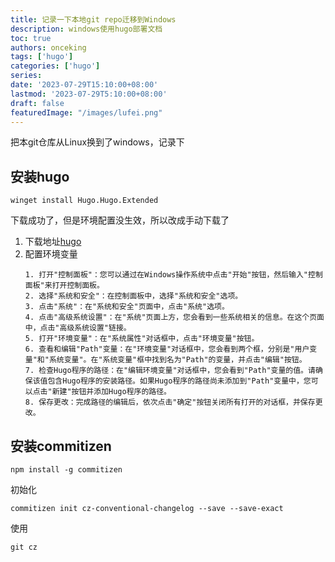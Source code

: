 ```yaml
---
title: 记录一下本地git repo迁移到Windows
description: windows使用hugo部署文档
toc: true
authors: onceking
tags: ['hugo']
categories: ['hugo']
series:
date: '2023-07-29T15:10:00+08:00'
lastmod: '2023-07-29T5:10:00+08:00'
draft: false
featuredImage: "/images/lufei.png"
---
```


把本git仓库从Linux换到了windows，记录下

## 安装hugo
```shell
winget install Hugo.Hugo.Extended
```

下载成功了，但是环境配置没生效，所以改成手动下载了
1. 下载地址[hugo](https://objects.githubusercontent.com/github-production-release-asset-2e65be/11180687/6bbca91a-9517-4005-b6ab-dc6ae39d4cea?X-Amz-Algorithm=AWS4-HMAC-SHA256&X-Amz-Credential=AKIAIWNJYAX4CSVEH53A%2F20230729%2Fus-east-1%2Fs3%2Faws4_request&X-Amz-Date=20230729T062742Z&X-Amz-Expires=300&X-Amz-Signature=e305ac70288f64b7741eb33605337a2134edacd8444e4e4ef1583c7eda64b899&X-Amz-SignedHeaders=host&actor_id=46661079&key_id=0&repo_id=11180687&response-content-disposition=attachment%3B%20filename%3Dhugo_extended_0.115.4_windows-amd64.zip&response-content-type=application%2Foctet-stream)
2. 配置环境变量
    ```text
    1. 打开"控制面板"：您可以通过在Windows操作系统中点击"开始"按钮，然后输入"控制面板"来打开控制面板。
    2. 选择"系统和安全"：在控制面板中，选择"系统和安全"选项。
    3. 点击"系统"：在"系统和安全"页面中，点击"系统"选项。
    4. 点击"高级系统设置"：在"系统"页面上方，您会看到一些系统相关的信息。在这个页面中，点击"高级系统设置"链接。
    5. 打开"环境变量"：在"系统属性"对话框中，点击"环境变量"按钮。
    6. 查看和编辑"Path"变量：在"环境变量"对话框中，您会看到两个框，分别是"用户变量"和"系统变量"。在"系统变量"框中找到名为"Path"的变量，并点击"编辑"按钮。
    7. 检查Hugo程序的路径：在"编辑环境变量"对话框中，您会看到"Path"变量的值。请确保该值包含Hugo程序的安装路径。如果Hugo程序的路径尚未添加到"Path"变量中，您可以点击"新建"按钮并添加Hugo程序的路径。
    8. 保存更改：完成路径的编辑后，依次点击"确定"按钮关闭所有打开的对话框，并保存更改。
    ```

## 安装commitizen
```shell
npm install -g commitizen
```
初始化
```shell
commitizen init cz-conventional-changelog --save --save-exact
```
使用
```shell
git cz
```

